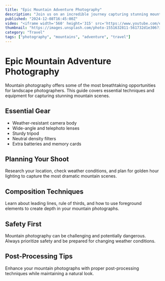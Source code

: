 ```yaml
---
title: "Epic Mountain Adventure Photography"
description: "Join us on an incredible journey capturing stunning mountain landscapes. Learn photography techniques for outdoor adventures."
published: "2024-12-08T16:45:00Z"
video: "<iframe width='560' height='315' src='https://www.youtube.com/embed/dQw4w9WgXcQ' frameborder='0' allowfullscreen></iframe>"
thumbnail: "https://images.unsplash.com/photo-1551632811-561732d1e306?ixlib=rb-4.0.3&auto=format&fit=crop&w=800&h=450"
category: "Travel"
tags: ["photography", "mountains", "adventure", "travel"]
---
```


# Epic Mountain Adventure Photography

Mountain photography offers some of the most breathtaking opportunities for landscape photographers. This guide covers essential techniques and equipment for capturing stunning mountain scenes.

## Essential Gear

* Weather-resistant camera body
* Wide-angle and telephoto lenses
* Sturdy tripod
* Neutral density filters
* Extra batteries and memory cards

## Planning Your Shoot

Research your location, check weather conditions, and plan for golden hour lighting to capture the most dramatic mountain scenes.

## Composition Techniques

Learn about leading lines, rule of thirds, and how to use foreground elements to create depth in your mountain photographs.

## Safety First

Mountain photography can be challenging and potentially dangerous. Always prioritize safety and be prepared for changing weather conditions.

## Post-Processing Tips

Enhance your mountain photographs with proper post-processing techniques while maintaining a natural look.
